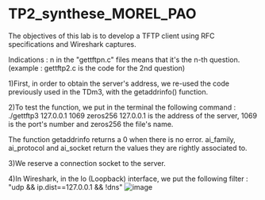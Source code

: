 # TP2_synthese_MOREL_PAO

The objectives of this lab is to develop a TFTP client using RFC specifications and Wireshark captures.

Indications : n in the "gettftpn.c" files means that it's the n-th question.
(example : gettftp2.c is the code for the 2nd question)

1)First, in order to obtain the server's address, we re-used the code previously used in the TDm3, with the getaddrinfo() function.

2)To test the function, we put in the terminal the following command : ./gettftp3 127.0.0.1 1069 zeros256
127.0.0.1 is the address of the server, 1069 is the port's number and zeros256 the file's name.

The function getaddrinfo returns a 0 when there is no error. ai_family, ai_protocol and ai_socket return the values they are rightly associated to.

3)We reserve a connection socket to the server.

4)In Wireshark, in the lo (Loopback) interface, we put the following filter :
"udp && ip.dist==127.0.0.1 && !dns"
![image](https://github.com/user-attachments/assets/095c43f9-27de-41f7-a101-f98fc0f049f4)

